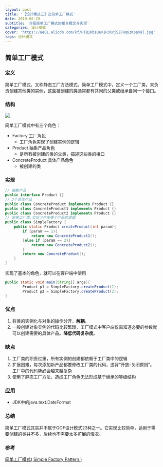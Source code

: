 ```yaml
---
layout: post
title: '【设计模式三】之简单工厂模式'
date: 2019-06-29
subtitle: '介绍简单工厂模式的相关概念与实现'
categories: 设计模式
cover: 'https://ae01.alicdn.com/kf/HTB1KbsQev1H3KVjSZFHq6zKppXal.jpg'
tags: 设计模式
---
```

## 简单工厂模式

### 定义

简单工厂模式，又称静态工厂方法模式。简单工厂模式中，定义一个工厂类，来负责创建其他类的实例，这些被创建的类通常都有共同的父类或继承自同一个接口。

### 结构

![](https://ae01.alicdn.com/kf/HTB1KbsQev1H3KVjSZFHq6zKppXal.jpg)

简单工厂模式中有三个角色：

* Factory 工厂角色
  * 工厂角色实现了创建实例的逻辑
* Product 抽象产品角色
  * 是所有被创建的类的父类，描述这些类的接口
* ConcreteProduct 具体产品角色
  * 被创建的类

### 实现

```java
// 抽象产品
public interface Product {}
// 3个具体产品
public class ConcreteProduct implements Product {}
public class ConcreteProduct1 implements Product {}
public class ConcreteProduct2 implements Product {}
// 简单工厂类,实现了产生哪个产品的逻辑
public class SimpleFactory {
    public static Product createProduct(int param){
        if (param == 1){
            return new ConcreteProduct1();
        }else if (param == 2){
            return new ConcreteProduct2();
        }
        return new ConcreteProduct();
    }
}
```

实现了基本的角色，就可以在客户端中使用

```java
public static void main(String[] args){
        Product p1 = SimpleFactory.createProduct(1);
        Product p2 = SimpleFactory.createProduct(2);
}
```

### 优点

1. 将类的实例化与对象的操作分开，**解耦**。
2. 一般创建对象实例的代码比较繁琐，工厂模式中客户端仅需知道必要的参数就可以创建需要的具体产品。**降低代码复杂度**。

### 缺点

1. 工厂类的职责过重，所有实例的创建都依赖于工厂类中的逻辑
2. 扩展困难，每次添加新产品都要修改工厂类的代码，违背“开放-关闭原则”。工厂中的代码势必会越来越复杂
3. 使用了静态工厂方法，造成工厂角色无法形成基于继承的等级结构

### 应用

* JDK中的java.text.DateFormat

### 总结

简单工厂模式其实并不属于GOF设计模式23种之一。它实现比较简单，适用于需要创建的类并不多，后续也不需要太多扩展的情况。

### 参考

 [简单工厂模式( Simple Factory Pattern )](https://design-patterns.readthedocs.io/zh_CN/latest/creational_patterns/simple_factory.html#id14)
